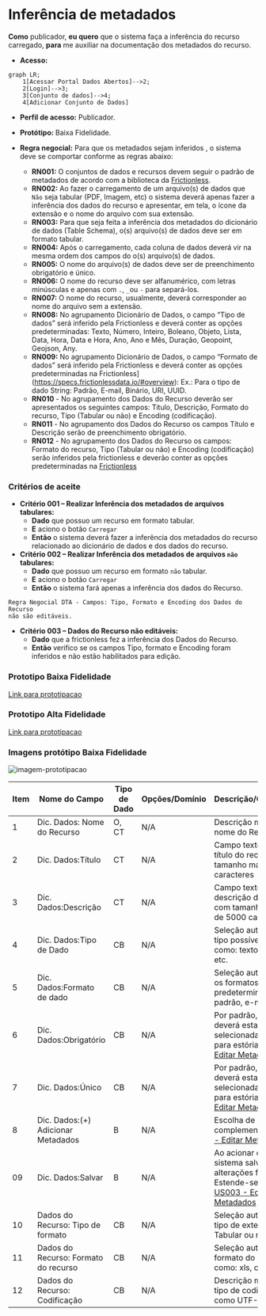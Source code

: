 # Inferência de metadados

**Como** publicador, **eu quero**  que o sistema faça a inferência do recurso carregado, **para** me auxiliar na documentação dos metadados do recurso.

- **Acesso:** 

```mermaid
graph LR;
    1[Acessar Portal Dados Abertos]-->2;
    2[Login]-->3;
    3[Conjunto de dados]-->4;
    4[Adicionar Conjunto de Dados]
```

- **Perfil de acesso:** Publicador. 
- **Protótipo:** Baixa Fidelidade.

- **Regra negocial:** Para que os metadados sejam inferidos , o sistema deve se comportar conforme as regras abaixo:
     - **RN001:** O conjuntos de dados e recursos devem seguir o padrão de metadados de acordo com a biblioteca da [Frictionless](https://specs.frictionlessdata.io/#overview).
     - **RN002:** Ao fazer o carregamento de um arquivo(s) de dados que `Não` seja tabular (PDF, Imagem, etc) o sistema deverá apenas fazer a inferência dos dados do recurso e apresentar, em tela, o ícone da extensão e o nome do arquivo com sua extensão.
     - **RN003:** Para que seja feita a inferência dos metadados do dicionário de dados (Table Schema), o(s) arquivo(s) de dados deve ser em formato tabular.
     - **RN004:** Após o carregamento, cada coluna de dados deverá vir na mesma ordem dos campos do o(s) arquivo(s) de dados.
     - **RN005:** O nome do arquivo(s) de dados deve ser de preenchimento obrigatório e único.	
     - **RN006:** O nome do recurso deve ser alfanumérico, com letras minúsculas e apenas com `.`, `_`ou `-` para separá-los.
     - **RN007:** O nome do recurso, usualmente, deverá corresponder ao nome do arquivo sem a extensão.
     - **RN008:** No agrupamento Dicionário de Dados, o campo “Tipo de dados” será inferido pela Frictionless e deverá conter as opções predeterminadas: Texto, Número, Inteiro, Boleano, Objeto, Lista, Data, Hora, Data e Hora, Ano, Ano e Mês, Duração, Geopoint, Geojson, Any. 
     - **RN009:** No agrupamento Dicionário de Dados, o campo “Formato de dados” será inferido pela Frictionless e deverá conter as opções predeterminadas na Frictionless](https://specs.frictionlessdata.io/#overview): Ex.: Para o tipo de dado String: Padrão, E-mail, Binário, URI, UUID.
     - **RN010** - No agrupamento dos Dados do Recurso deverão ser apresentados os seguintes campos: 
      Titulo, Descrição, Formato do recurso, Tipo (Tabular ou não) e Encoding (codificação).
     - **RN011** - No agrupamento dos Dados do Recurso os campos Título e Descrição serão de preenchimento obrigatório. 
     - **RN012** - No agrupamento dos Dados do Recurso os campos: Formato do recurso, Tipo (Tabular ou não) e Encoding (codificação) serão inferidos pela frictionless e deverão conter as opções predeterminadas na [Frictionless](https://specs.frictionlessdata.io/#overview)
 

### Critérios de aceite 

- **Critério 001 – Realizar Inferência dos metadados de arquivos tabulares:**
	- **Dado**  que possuo um recurso em formato tabular.
	- **E** aciono o botão `Carregar`
	- **Então** o sistema deverá fazer a inferência dos metadados do recurso relacionado ao dicionário de dados e dos dados do recurso.
- **Critério 002 – Realizar Inferência dos metadados de arquivos `não` tabulares:**
	- **Dado** que possuo um recurso em formato `não` tabular.
	- **E** aciono o botão `Carregar`
	- **Então** o sistema fará apenas a inferência dos dados do Recurso.

````
Regra Negocial DTA - Campos: Tipo, Formato e Encoding dos Dados do Recurso
não são editáveis. 
````

- **Critério 003 – Dados do Recurso não editáveis:**
    - **Dado** que a frictionless fez a inferência dos Dados do Recurso.
    - **Então** verifico se os campos Tipo, formato e Encoding foram inferidos e não estão habilitados para edição. 

### Prototipo Baixa Fidelidade

[Link para prototipacao](/assets/pdfs/prototipo_telas_ckan.pdf)

### Prototipo Alta Fidelidade

[Link para prototipacao](https://www.figma.com/proto/X0SZVAiL6Auf6pqssoewnn/SEPLAG-CKAN?node-id=2%3A387&scaling=min-zoom&page-id=2%3A387&starting-point-node-id=217%3A1115) 
### Imagens protótipo Baixa Fidelidade

![imagem-prototipacao](/assets/imagem.png)

| Item |                        Nome do Campo                        | Tipo de Dado | Opções/Domínio |     Descrição/Observações      |
|------|-------------------------------------------------------------|------------------|----------------|--------------------------------|
|    1 | Dic. Dados:	Nome do Recurso        | O, CT              | N/A            | Descrição manual do nome do Recurso.|
|    2 | Dic. Dados:Título                 | CT              | N/A            | Campo texto para o título do recurso com tamanho máximo de 100 caracteres       |
|    3 | Dic. Dados:Descrição | CT         | N/A            |Campo texto para a descrição do recurso com tamanho máximo de 5000 caracteres |
|    4 | Dic. Dados:Tipo de Dado  | CB              | N/A            | Seleção automática do tipo possível de dados como: texto, número, etc. |
|    5 | Dic. Dados:Formato de dado       | CB                | N/A            | Seleção automática com os formatos de dados predeterminados, como: padrão, e-mail, etc.|
|    6 | Dic. Dados:Obrigatório    | CB                | N/A            | Por padrão, a opção `NÃO` deverá estar selecionada. Estende-se para estória: [US003 - Editar Metadados](/estorias_de_usuarios/03_edicao_dos_dados_do_recurso) |
|    7 | Dic. Dados:Único       | CB                | N/A            | Por padrão, a opção `NÃO` deverá estar selecionada. Estende-se para estória: [US003 - Editar Metadados](/estorias_de_usuarios/03_edicao_dos_dados_do_recurso)                        | B                | N/A            | Adiciona novo arquivo(s) de dados          |
|    8 |Dic. Dados:(+) Adicionar Metadados   | B                | N/A            | Escolha de metadados complementares. [US003 - Editar Metadados](/estorias_de_usuarios/03_edicao_dos_dados_do_recurso)       |
|    09 | Dic. Dados:Salvar   | B                | N/A            | Ao acionar o botão <<Salvar>> o sistema salva as alterações feitas. Estende-se para estória: [US003 - Editar Metadados](/estorias_de_usuarios/03_edicao_dos_dados_do_recurso)  |
|    10 | Dados do Recurso: Tipo de formato      | CB                | N/A            | Seleção automática do tipo de extensão: Tabular ou não tabular |
|   11 |Dados do Recurso: Formato do recurso  | CB       | N/A            | Seleção automática do formato do recurso, como: xls, csv, etc.     |
|   12 | Dados do Recurso: Codificação   | CB                | N/A            | Descrição manual do tipo de codificação, como UTF-8, etc |